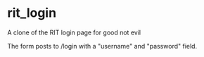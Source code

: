 # rit_login
A clone of the RIT login page for good not evil

The form posts to /login with a "username" and "password" field.
